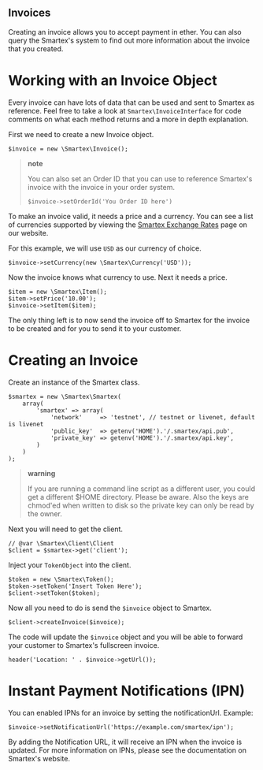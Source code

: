 ##  Invoices
Creating an invoice allows you to accept payment in ether. You can
also query the Smartex's system to find out more information about the
invoice that you created.

Working with an Invoice Object
==============================

Every invoice can have lots of data that can be used and sent to Smartex
as reference. Feel free to take a look at `Smartex\InvoiceInterface` for
code comments on what each method returns and a more in depth
explanation.

First we need to create a new Invoice object.

``` {.sourceCode .php}
$invoice = new \Smartex\Invoice();
```

> **note**
>
> You can also set an Order ID that you can use to reference Smartex's
> invoice with the invoice in your order system.
>
> `$invoice->setOrderId('You Order ID here')`

To make an invoice valid, it needs a price and a currency. You can see a
list of currencies supported by viewing the [Smartex Exchange
Rates](https://smartex.io/currencies) page on our website.

For this example, we will use `USD` as our currency of choice.

``` {.sourceCode .php}
$invoice->setCurrency(new \Smartex\Currency('USD'));
```

Now the invoice knows what currency to use. Next it needs a price.

``` {.sourceCode .php}
$item = new \Smartex\Item();
$item->setPrice('10.00');
$invoice->setItem($item);
```

The only thing left is to now send the invoice off to Smartex for the
invoice to be created and for you to send it to your customer.

Creating an Invoice
===================

Create an instance of the Smartex class.

``` {.sourceCode .php}
$smartex = new \Smartex\Smartex(
    array(
        'smartex' => array(
            'network'     => 'testnet', // testnet or livenet, default is livenet
            'public_key'  => getenv('HOME').'/.smartex/api.pub',
            'private_key' => getenv('HOME').'/.smartex/api.key',
        )
    )
);
```

> **warning**
>
> If you are running a command line script as a different user, you
> could get a different \$HOME directory. Please be aware. Also the keys
> are chmod'ed when written to disk so the private key can only be read
> by the owner.

Next you will need to get the client.

``` {.sourceCode .php}
// @var \Smartex\Client\Client
$client = $smartex->get('client');
```

Inject your `TokenObject` into the client.

``` {.sourceCode .php}
$token = new \Smartex\Token();
$token->setToken('Insert Token Here');
$client->setToken($token);
```

Now all you need to do is send the `$invoice` object to Smartex.

``` {.sourceCode .php}
$client->createInvoice($invoice);
```

The code will update the `$invoice` object and you will be able to
forward your customer to Smartex's fullscreen invoice.

``` {.sourceCode .php}
header('Location: ' . $invoice->getUrl());
```

Instant Payment Notifications (IPN)
===================================

You can enabled IPNs for an invoice by setting the notificationUrl.
Example:

``` {.sourceCode .php}
$invoice->setNotificationUrl('https://example.com/smartex/ipn');
```

By adding the Notification URL, it will receive an IPN when the invoice
is updated. For more information on IPNs, please see the documentation
on Smartex's website.

